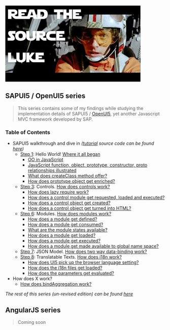![](/images/read-the-source-luke.jpg)

## SAPUI5 / OpenUI5 series
> This series contains some of my findings while studying the implementation details of SAPUI5 / [OpenUI5](https://github.com/SAP/openui5), yet another Javascript MVC framework developed by SAP.

### Table of Contents

- SAPUI5 walkthrough and dive in *([tutorial](https://sapui5.hana.ondemand.com/sdk/#docs/guide/3da5f4be63264db99f2e5b04c5e853db.html) source code can be found [here](https://github.com/j1wu/sapui5-walkthrough))*
	- [Step 1](https://sapui5.netweaver.ondemand.com/sdk/docs/guide/2680aa9b16c14a00b01261d04babbb39.html): Hello World! [Where it all began](walkthrough-dive-in/step1.md)
		- [OO in JavaScript](walkthrough-dive-in/step1.md#oo-in-javascript)
		- [JavaScript function, object, prototype, constructor, proto relationships illustrated](walkthrough-dive-in/step1.md#javascript-function-object-prototype-constructor-proto-relationships-illustrated)
		- [What does createClass method offer?](walkthrough-dive-in/step1.md#what-does-createclass-method-offer)
		- [How does prototype object get enriched?](walkthrough-dive-in/step1.md#how-does-prototype-object-get-enriched)
	- [Step 3](https://sapui5.hana.ondemand.com/sdk/#docs/guide/ddbceecd7d3d42eea9cf78a820a238fb.html): Controls. [How does controls work?](walkthrough-dive-in/step3.md)
		- [How does lazy require work?](walkthrough-dive-in/step3.md#how-does-lazy-require-work)
		- [How does a control module get requested, loaded and executed?](walkthrough-dive-in/step3.md#how-does-a-control-module-get-requested-loaded-and-executed)
		- [How does a control object get created?](walkthrough-dive-in/step3.md#how-does-a-control-object-get-created)
		- [How does a control object get turned into HTML?](walkthrough-dive-in/step3.md#how-does-a-control-object-get-turned-into-html)
	- [Step 6](https://sapui5.netweaver.ondemand.com/sdk/docs/guide/f665d0de4dba405f9af4294de824b03b.html): Modules. [How does modules work?](walkthrough-dive-in/step6.md)
		- [How does a module get defined?](walkthrough-dive-in/step6.md#how-does-a-module-get-defined)
		- [How does a module get consumed?](walkthrough-dive-in/step6.md#how-does-a-module-get-consumed)
		- [What are the module states available?](walkthrough-dive-in/step6.md#what-are-the-module-states-available)
		- [How does a module get loaded?](walkthrough-dive-in/step6.md#how-does-a-module-get-loaded)
		- [How does a module get executed?](walkthrough-dive-in/step6.md#how-does-a-module-get-executed)
		- [How does a module get made available to global name space?](walkthrough-dive-in/step6.md#how-does-a-module-get-made-available-to-global-name-space)
	- [Step 7](https://sapui5.netweaver.ondemand.com/sdk/docs/guide/70ef981d350a495b940640801701c409.html): JSON Model. [How does two way data-binding work?](http://scn.sap.com/community/developer-center/front-end/blog/2015/12/05/sapui5-walkthrough-step-7--json-model-dive-in--how-does-json-model-work)
	- [Step 8](https://sapui5.hana.ondemand.com/sdk/#docs/guide/df86bfbeab0645e5b764ffa488ed57dc.html): Translatable Texts. [How does i18n work?](walkthrough-dive-in/step8.md)
		- [How does UI5 pick up the browser language setting?](walkthrough-dive-in/step8.md#how-does-ui5-pick-up-the-browser-language-setting)
		- [How does the i18n files get loaded?](walkthrough-dive-in/step8.md#how-does-the-i18n-files-get-loaded)
		- [How does the parameters get evaluated?](walkthrough-dive-in/step8.md#how-does-the-parameters-get-evaluated)
- How does X work?
	- [How does bindAggregation work?](walkthrough-dive-in-screens/how-does-bindAggregation-work.png)

*The rest of this series (un-revised edition) can be found [here](http://scn.sap.com/people/ji.wu/content)*

## AngularJS series
> Coming soon
